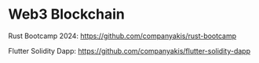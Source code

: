 # Web3 Blockchain

Rust Bootcamp 2024:
https://github.com/companyakis/rust-bootcamp

Flutter Solidity Dapp:
https://github.com/companyakis/flutter-solidity-dapp
